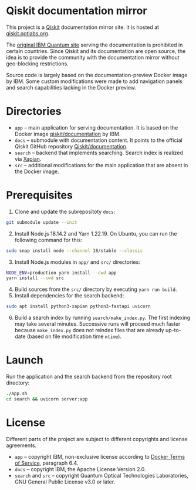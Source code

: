 # Qiskit documentation mirror

This project is a [Qiskit](https://github.com/Qiskit/qiskit) documentation mirror site. It is hosted at [qiskit.qotlabs.org](https://qiskit.qotlabs.org).

The [original IBM Quantum site](https://docs.quantum.ibm.com/) serving the documentation is prohibited in certain countries. Since Qiskit and its documentation are open source, the idea is to provide the community with the documentation mirror without geo-blocking restrictions.

Source code is largely based on the documentation-preview Docker image by IBM. Some custom modifications were made to add navigation panels and search capabilities lacking in the Docker preview.

# Directories

- `app` – main application for serving documentation. It is based on the Docker image [qiskit/documentation](https://hub.docker.com/r/qiskit/documentation) by IBM.
- `docs` – submodule with documentation content. It points to the official Qiskit GitHub repository [Qiskit/documentation](https://github.com/Qiskit/documentation).
- `search` – backend that implements searching. Search index is realized via [Xapian](https://xapian.org/).
- `src` – additional modifications for the main application that are absent in the Docker image.

# Prerequisites

1. Clone and update the subrepositoty `docs`:
```bash
git submodule update --init
```
2. Install Node.js 18.14.2 and Yarn 1.22.19. On Ubuntu, you can run the following command for this:
```bash
sudo snap install node --channel 18/stable --classic
```
3. Install Node.js modules in `app/` and `src/` directories:
```bash
NODE_ENV=production yarn install --cwd app
yarn install --cwd src
```
4. Build sources from the `src/` directory by executing `yarn run build`.
5. Install dependencies for the search backend:
```bash
sudo apt install python3-xapian python3-fastapi uvicorn
```
6. Build a search index by running `search/make_index.py`. The first indexing may take several minutes. Successive runs will proceed much faster because `make_index.py` does not reindex files that are already up-to-date (based on file modification time `mtime`).

# Launch

Run the application and the search backend from the repository root directory:
```bash
./app.sh
cd search && uvicorn server:app
```

# License

Different parts of the project are subject to different copyrights and license agreements.
- `app` – copyright IBM, non-exclusive license according to [Docker Terms of Service](https://www.docker.com/legal/docker-terms-service/), paragraph 6.4.
- `docs` – copyright IBM, the Apache License Version 2.0.
- `search` and `src` – copyright Quantum Optical Technologies Laboratories, GNU General Public License v3.0 or later.
